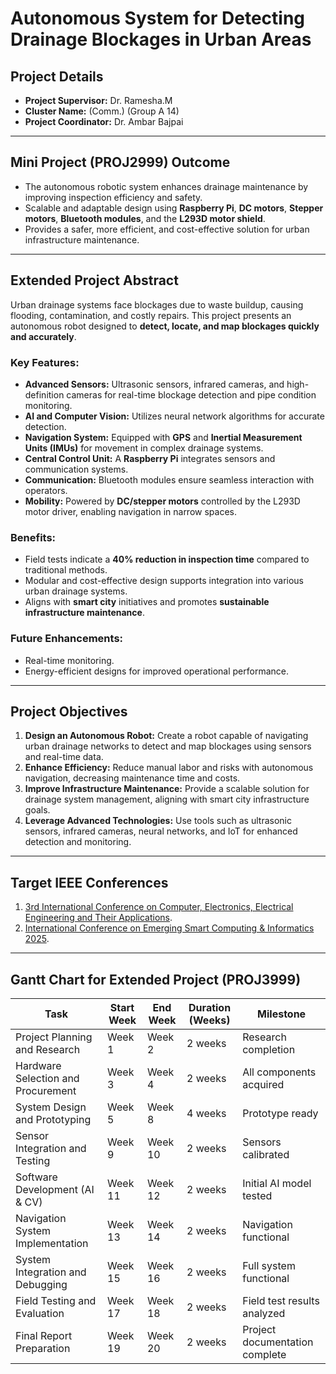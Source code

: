 # Autonomous System for Detecting Drainage Blockages in Urban Areas

## Project Details
- **Project Supervisor:** Dr. Ramesha.M  
- **Cluster Name:** (Comm.) (Group A 14)  
- **Project Coordinator:** Dr. Ambar Bajpai  

---

## Mini Project (PROJ2999) Outcome
- The autonomous robotic system enhances drainage maintenance by improving inspection efficiency and safety.  
- Scalable and adaptable design using **Raspberry Pi**, **DC motors**, **Stepper motors**, **Bluetooth modules**, and the **L293D motor shield**.  
- Provides a safer, more efficient, and cost-effective solution for urban infrastructure maintenance.  

---

## Extended Project Abstract
Urban drainage systems face blockages due to waste buildup, causing flooding, contamination, and costly repairs. This project presents an autonomous robot designed to **detect, locate, and map blockages quickly and accurately**.  

### Key Features:
- **Advanced Sensors:** Ultrasonic sensors, infrared cameras, and high-definition cameras for real-time blockage detection and pipe condition monitoring.  
- **AI and Computer Vision:** Utilizes neural network algorithms for accurate detection.  
- **Navigation System:** Equipped with **GPS** and **Inertial Measurement Units (IMUs)** for movement in complex drainage systems.  
- **Central Control Unit:** A **Raspberry Pi** integrates sensors and communication systems.  
- **Communication:** Bluetooth modules ensure seamless interaction with operators.  
- **Mobility:** Powered by **DC/stepper motors** controlled by the L293D motor driver, enabling navigation in narrow spaces.  

### Benefits:
- Field tests indicate a **40% reduction in inspection time** compared to traditional methods.  
- Modular and cost-effective design supports integration into various urban drainage systems.  
- Aligns with **smart city** initiatives and promotes **sustainable infrastructure maintenance**.  

### Future Enhancements:
- Real-time monitoring.  
- Energy-efficient designs for improved operational performance.  

---

## Project Objectives
1. **Design an Autonomous Robot:** Create a robot capable of navigating urban drainage networks to detect and map blockages using sensors and real-time data.  
2. **Enhance Efficiency:** Reduce manual labor and risks with autonomous navigation, decreasing maintenance time and costs.  
3. **Improve Infrastructure Maintenance:** Provide a scalable solution for drainage system management, aligning with smart city infrastructure goals.  
4. **Leverage Advanced Technologies:** Use tools such as ultrasonic sensors, infrared cameras, neural networks, and IoT for enhanced detection and monitoring.  

---

## Target IEEE Conferences
1. [3rd International Conference on Computer, Electronics, Electrical Engineering and Their Applications](https://example-conference-link.com).  
2. [International Conference on Emerging Smart Computing & Informatics 2025](https://example-conference-link.com).  

---

## Gantt Chart for Extended Project (PROJ3999)

| **Task**                         | **Start Week** | **End Week** | **Duration (Weeks)** | **Milestone**                  |
|-----------------------------------|----------------|--------------|-----------------------|--------------------------------|
| Project Planning and Research    | Week 1         | Week 2       | 2 weeks              | Research completion            |
| Hardware Selection and Procurement| Week 3         | Week 4       | 2 weeks              | All components acquired        |
| System Design and Prototyping     | Week 5         | Week 8       | 4 weeks              | Prototype ready                |
| Sensor Integration and Testing    | Week 9         | Week 10      | 2 weeks              | Sensors calibrated             |
| Software Development (AI & CV)    | Week 11        | Week 12      | 2 weeks              | Initial AI model tested        |
| Navigation System Implementation  | Week 13        | Week 14      | 2 weeks              | Navigation functional          |
| System Integration and Debugging  | Week 15        | Week 16      | 2 weeks              | Full system functional         |
| Field Testing and Evaluation      | Week 17        | Week 18      | 2 weeks              | Field test results analyzed    |
| Final Report Preparation          | Week 19        | Week 20      | 2 weeks              | Project documentation complete |
